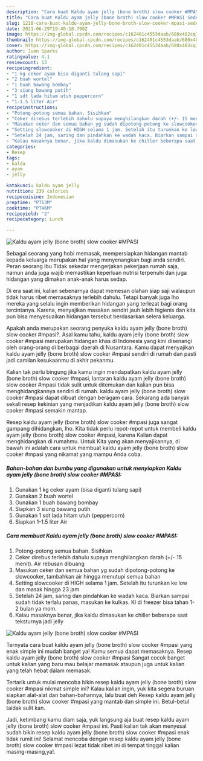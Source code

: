 ```yaml
---
description: "Cara buat Kaldu ayam jelly (bone broth) slow cooker #MPASI Sederhana Untuk Jualan"
title: "Cara buat Kaldu ayam jelly (bone broth) slow cooker #MPASI Sederhana Untuk Jualan"
slug: 1218-cara-buat-kaldu-ayam-jelly-bone-broth-slow-cooker-mpasi-sederhana-untuk-jualan
date: 2021-06-29T19:40:18.798Z
image: https://img-global.cpcdn.com/recipes/c162401c4553daab/680x482cq70/kaldu-ayam-jelly-bone-broth-slow-cooker-mpasi-foto-resep-utama.jpg
thumbnail: https://img-global.cpcdn.com/recipes/c162401c4553daab/680x482cq70/kaldu-ayam-jelly-bone-broth-slow-cooker-mpasi-foto-resep-utama.jpg
cover: https://img-global.cpcdn.com/recipes/c162401c4553daab/680x482cq70/kaldu-ayam-jelly-bone-broth-slow-cooker-mpasi-foto-resep-utama.jpg
author: Juan Sparks
ratingvalue: 4.1
reviewcount: 13
recipeingredient:
- "1 kg ceker ayam bisa diganti tulang sapi"
- "2 buah wortel"
- "1 buah bawang bombay"
- "3 siung bawang putih"
- "1 sdt lada hitam utuh peppercorn"
- "1-1.5 liter Air"
recipeinstructions:
- "Potong-potong semua bahan. Sisihkan"
- "Ceker direbus terlebih dahulu supaya menghilangkan darah (+/- 15 menit). Air rebusan dibuang"
- "Masukan ceker dan semua bahan yg sudah dipotong-potong ke slowcooker, tambahkan air hingga menutupi semua bahan"
- "Setting slowcooker di HIGH selama 1 jam. Setelah itu turunkan ke low dan masak hingga 23 jam"
- "Setelah 24 jam, saring dan pindahkan ke wadah kaca. Biarkan sampai sudah tidak terlalu panas, masukan ke kulkas. Kl di freezer bisa tahan 1-2 bulan ya mom."
- "Kalau masaknya benar, jika kaldu dimasukan ke chiller beberapa saat teksturnya jadi jelly"
categories:
- Resep
tags:
- kaldu
- ayam
- jelly

katakunci: kaldu ayam jelly 
nutrition: 239 calories
recipecuisine: Indonesian
preptime: "PT13M"
cooktime: "PT46M"
recipeyield: "2"
recipecategory: Lunch

---
```



![Kaldu ayam jelly (bone broth) slow cooker #MPASI](https://img-global.cpcdn.com/recipes/c162401c4553daab/680x482cq70/kaldu-ayam-jelly-bone-broth-slow-cooker-mpasi-foto-resep-utama.jpg)

Sebagai seorang yang hobi memasak, mempersiapkan hidangan mantab kepada keluarga merupakan hal yang menyenangkan bagi anda sendiri. Peran seorang ibu Tidak sekedar mengerjakan pekerjaan rumah saja, namun anda juga wajib memastikan keperluan nutrisi terpenuhi dan juga hidangan yang dimakan anak-anak harus sedap.

Di era  saat ini, kalian sebenarnya dapat memesan olahan siap saji walaupun tidak harus ribet memasaknya terlebih dahulu. Tetapi banyak juga lho mereka yang selalu ingin memberikan hidangan yang terlezat bagi orang tercintanya. Karena, menyajikan masakan sendiri jauh lebih higienis dan kita pun bisa menyesuaikan hidangan tersebut berdasarkan selera keluarga. 



Apakah anda merupakan seorang penyuka kaldu ayam jelly (bone broth) slow cooker #mpasi?. Asal kamu tahu, kaldu ayam jelly (bone broth) slow cooker #mpasi merupakan hidangan khas di Indonesia yang kini disenangi oleh orang-orang di berbagai daerah di Nusantara. Kamu dapat menyajikan kaldu ayam jelly (bone broth) slow cooker #mpasi sendiri di rumah dan pasti jadi camilan kesukaanmu di akhir pekanmu.

Kalian tak perlu bingung jika kamu ingin mendapatkan kaldu ayam jelly (bone broth) slow cooker #mpasi, lantaran kaldu ayam jelly (bone broth) slow cooker #mpasi tidak sulit untuk ditemukan dan kalian pun bisa menghidangkannya sendiri di rumah. kaldu ayam jelly (bone broth) slow cooker #mpasi dapat dibuat dengan beragam cara. Sekarang ada banyak sekali resep kekinian yang menjadikan kaldu ayam jelly (bone broth) slow cooker #mpasi semakin mantap.

Resep kaldu ayam jelly (bone broth) slow cooker #mpasi juga sangat gampang dihidangkan, lho. Kita tidak perlu repot-repot untuk membeli kaldu ayam jelly (bone broth) slow cooker #mpasi, karena Kalian dapat menghidangkan di rumahmu. Untuk Kita yang akan menyajikannya, di bawah ini adalah cara untuk membuat kaldu ayam jelly (bone broth) slow cooker #mpasi yang nikamat yang mampu Anda coba.

<!--inarticleads1-->

##### Bahan-bahan dan bumbu yang digunakan untuk menyiapkan Kaldu ayam jelly (bone broth) slow cooker #MPASI:

1. Gunakan 1 kg ceker ayam (bisa diganti tulang sapi)
1. Gunakan 2 buah wortel
1. Gunakan 1 buah bawang bombay
1. Siapkan 3 siung bawang putih
1. Gunakan 1 sdt lada hitam utuh (peppercorn)
1. Siapkan 1-1.5 liter Air




<!--inarticleads2-->

##### Cara membuat Kaldu ayam jelly (bone broth) slow cooker #MPASI:

1. Potong-potong semua bahan. Sisihkan
1. Ceker direbus terlebih dahulu supaya menghilangkan darah (+/- 15 menit). Air rebusan dibuang
1. Masukan ceker dan semua bahan yg sudah dipotong-potong ke slowcooker, tambahkan air hingga menutupi semua bahan
1. Setting slowcooker di HIGH selama 1 jam. Setelah itu turunkan ke low dan masak hingga 23 jam
1. Setelah 24 jam, saring dan pindahkan ke wadah kaca. Biarkan sampai sudah tidak terlalu panas, masukan ke kulkas. Kl di freezer bisa tahan 1-2 bulan ya mom.
1. Kalau masaknya benar, jika kaldu dimasukan ke chiller beberapa saat teksturnya jadi jelly
<img src="//assets-global.cpcdn.com/assets/icons/button_play-2c75c40dde080a61004c1f40b05d8f140eaff45d7e9e6481dc71c63d2e7c4909.png" alt="Kaldu ayam jelly (bone broth) slow cooker #MPASI">



Ternyata cara buat kaldu ayam jelly (bone broth) slow cooker #mpasi yang enak simple ini mudah banget ya! Kamu semua dapat memasaknya. Resep kaldu ayam jelly (bone broth) slow cooker #mpasi Sangat cocok banget untuk kalian yang baru mau belajar memasak ataupun juga untuk kalian yang telah hebat dalam memasak.

Tertarik untuk mulai mencoba bikin resep kaldu ayam jelly (bone broth) slow cooker #mpasi nikmat simple ini? Kalau kalian ingin, yuk kita segera buruan siapkan alat-alat dan bahan-bahannya, lalu buat deh Resep kaldu ayam jelly (bone broth) slow cooker #mpasi yang mantab dan simple ini. Betul-betul taidak sulit kan. 

Jadi, ketimbang kamu diam saja, yuk langsung aja buat resep kaldu ayam jelly (bone broth) slow cooker #mpasi ini. Pasti kalian tak akan menyesal sudah bikin resep kaldu ayam jelly (bone broth) slow cooker #mpasi enak tidak rumit ini! Selamat mencoba dengan resep kaldu ayam jelly (bone broth) slow cooker #mpasi lezat tidak ribet ini di tempat tinggal kalian masing-masing,ya!.

